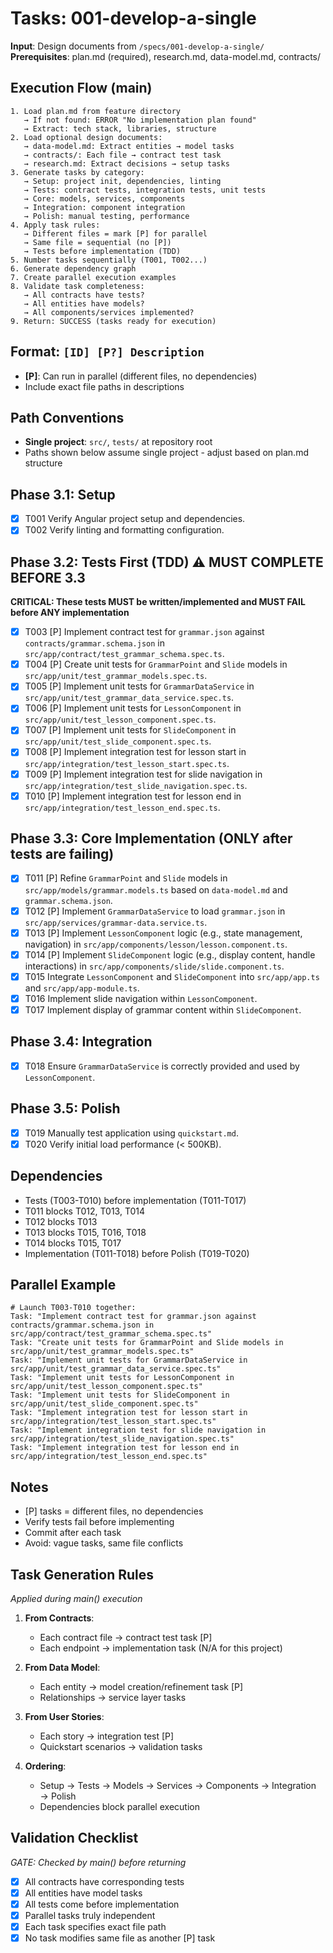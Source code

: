 # Tasks: 001-develop-a-single

**Input**: Design documents from `/specs/001-develop-a-single/`
**Prerequisites**: plan.md (required), research.md, data-model.md, contracts/

## Execution Flow (main)
```
1. Load plan.md from feature directory
   → If not found: ERROR "No implementation plan found"
   → Extract: tech stack, libraries, structure
2. Load optional design documents:
   → data-model.md: Extract entities → model tasks
   → contracts/: Each file → contract test task
   → research.md: Extract decisions → setup tasks
3. Generate tasks by category:
   → Setup: project init, dependencies, linting
   → Tests: contract tests, integration tests, unit tests
   → Core: models, services, components
   → Integration: component integration
   → Polish: manual testing, performance
4. Apply task rules:
   → Different files = mark [P] for parallel
   → Same file = sequential (no [P])
   → Tests before implementation (TDD)
5. Number tasks sequentially (T001, T002...)
6. Generate dependency graph
7. Create parallel execution examples
8. Validate task completeness:
   → All contracts have tests?
   → All entities have models?
   → All components/services implemented?
9. Return: SUCCESS (tasks ready for execution)
```

## Format: `[ID] [P?] Description`
- **[P]**: Can run in parallel (different files, no dependencies)
- Include exact file paths in descriptions

## Path Conventions
- **Single project**: `src/`, `tests/` at repository root
- Paths shown below assume single project - adjust based on plan.md structure

## Phase 3.1: Setup
- [x] T001 Verify Angular project setup and dependencies.
- [x] T002 Verify linting and formatting configuration.

## Phase 3.2: Tests First (TDD) ⚠️ MUST COMPLETE BEFORE 3.3
**CRITICAL: These tests MUST be written/implemented and MUST FAIL before ANY implementation**
- [x] T003 [P] Implement contract test for `grammar.json` against `contracts/grammar.schema.json` in `src/app/contract/test_grammar_schema.spec.ts`.
- [x] T004 [P] Create unit tests for `GrammarPoint` and `Slide` models in `src/app/unit/test_grammar_models.spec.ts`.
- [x] T005 [P] Implement unit tests for `GrammarDataService` in `src/app/unit/test_grammar_data_service.spec.ts`.
- [x] T006 [P] Implement unit tests for `LessonComponent` in `src/app/unit/test_lesson_component.spec.ts`.
- [x] T007 [P] Implement unit tests for `SlideComponent` in `src/app/unit/test_slide_component.spec.ts`.
- [x] T008 [P] Implement integration test for lesson start in `src/app/integration/test_lesson_start.spec.ts`.
- [x] T009 [P] Implement integration test for slide navigation in `src/app/integration/test_slide_navigation.spec.ts`.
- [x] T010 [P] Implement integration test for lesson end in `src/app/integration/test_lesson_end.spec.ts`.

## Phase 3.3: Core Implementation (ONLY after tests are failing)
- [x] T011 [P] Refine `GrammarPoint` and `Slide` models in `src/app/models/grammar.models.ts` based on `data-model.md` and `grammar.schema.json`.
- [x] T012 [P] Implement `GrammarDataService` to load `grammar.json` in `src/app/services/grammar-data.service.ts`.
- [x] T013 [P] Implement `LessonComponent` logic (e.g., state management, navigation) in `src/app/components/lesson/lesson.component.ts`.
- [x] T014 [P] Implement `SlideComponent` logic (e.g., display content, handle interactions) in `src/app/components/slide/slide.component.ts`.
- [x] T015 Integrate `LessonComponent` and `SlideComponent` into `src/app/app.ts` and `src/app/app-module.ts`.
- [x] T016 Implement slide navigation within `LessonComponent`.
- [x] T017 Implement display of grammar content within `SlideComponent`.

## Phase 3.4: Integration
- [x] T018 Ensure `GrammarDataService` is correctly provided and used by `LessonComponent`.

## Phase 3.5: Polish
- [x] T019 Manually test application using `quickstart.md`.
- [x] T020 Verify initial load performance (< 500KB).

## Dependencies
- Tests (T003-T010) before implementation (T011-T017)
- T011 blocks T012, T013, T014
- T012 blocks T013
- T013 blocks T015, T016, T018
- T014 blocks T015, T017
- Implementation (T011-T018) before Polish (T019-T020)

## Parallel Example
```
# Launch T003-T010 together:
Task: "Implement contract test for grammar.json against contracts/grammar.schema.json in src/app/contract/test_grammar_schema.spec.ts"
Task: "Create unit tests for GrammarPoint and Slide models in src/app/unit/test_grammar_models.spec.ts"
Task: "Implement unit tests for GrammarDataService in src/app/unit/test_grammar_data_service.spec.ts"
Task: "Implement unit tests for LessonComponent in src/app/unit/test_lesson_component.spec.ts"
Task: "Implement unit tests for SlideComponent in src/app/unit/test_slide_component.spec.ts"
Task: "Implement integration test for lesson start in src/app/integration/test_lesson_start.spec.ts"
Task: "Implement integration test for slide navigation in src/app/integration/test_slide_navigation.spec.ts"
Task: "Implement integration test for lesson end in src/app/integration/test_lesson_end.spec.ts"
```

## Notes
- [P] tasks = different files, no dependencies
- Verify tests fail before implementing
- Commit after each task
- Avoid: vague tasks, same file conflicts

## Task Generation Rules
*Applied during main() execution*

1. **From Contracts**:
   - Each contract file → contract test task [P]
   - Each endpoint → implementation task (N/A for this project)
   
2. **From Data Model**:
   - Each entity → model creation/refinement task [P]
   - Relationships → service layer tasks
   
3. **From User Stories**:
   - Each story → integration test [P]
   - Quickstart scenarios → validation tasks

4. **Ordering**:
   - Setup → Tests → Models → Services → Components → Integration → Polish
   - Dependencies block parallel execution

## Validation Checklist
*GATE: Checked by main() before returning*

- [X] All contracts have corresponding tests
- [X] All entities have model tasks
- [X] All tests come before implementation
- [X] Parallel tasks truly independent
- [X] Each task specifies exact file path
- [X] No task modifies same file as another [P] task